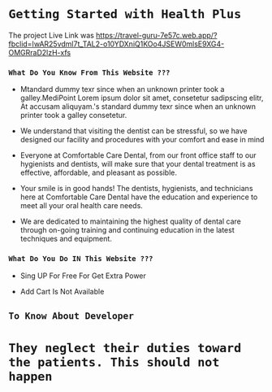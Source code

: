# `Getting Started with Health Plus`

The project Live Link was https://travel-guru-7e57c.web.app/?fbclid=IwAR25vdml7t_TAL2-o10YDXniQ1KOo4JSEW0mlsE9XG4-OMGRraD2lzH-xfs 

### `What Do You Know From This Website ???`

- Mtandard dummy texr since when an unknown printer took a galley.MediPoint Lorem ipsum dolor sit amet, consetetur sadipscing elitr, At accusam aliquyam.'s standard dummy texr since when an unknown printer took a galley consetetur.

- We understand that visiting the dentist can be stressful, so we have designed our facility and procedures with your comfort and ease in mind

- Everyone at Comfortable Care Dental, from our front office staff to our hygienists and dentists, will make sure that your dental treatment is as effective, affordable, and pleasant as possible.

- Your smile is in good hands! The dentists, hygienists, and technicians here at Comfortable Care Dental have the education and experience to meet all your oral health care needs.

- We are dedicated to maintaining the highest quality of dental care through on-going training and continuing education in the latest techniques and equipment.

### `What Do You Do IN This Website ???`

- Sing UP For Free For Get Extra Power

- Add Cart Is Not Available

## `To Know About Developer`

# `They neglect their duties toward the patients. This should not happen`